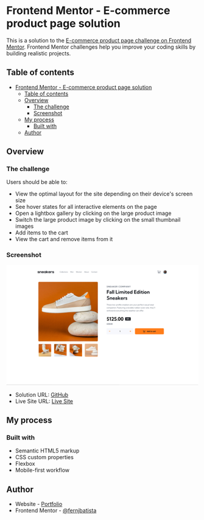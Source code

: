 # Frontend Mentor - E-commerce product page solution

This is a solution to the [E-commerce product page challenge on Frontend Mentor](https://www.frontendmentor.io/challenges/ecommerce-product-page-UPsZ9MJp6). Frontend Mentor challenges help you improve your coding skills by building realistic projects.

## Table of contents

- [Frontend Mentor - E-commerce product page solution](#frontend-mentor---e-commerce-product-page-solution)
  - [Table of contents](#table-of-contents)
  - [Overview](#overview)
    - [The challenge](#the-challenge)
    - [Screenshot](#screenshot)
  - [My process](#my-process)
    - [Built with](#built-with)
  - [Author](#author)

## Overview

### The challenge

Users should be able to:

- View the optimal layout for the site depending on their device's screen size
- See hover states for all interactive elements on the page
- Open a lightbox gallery by clicking on the large product image
- Switch the large product image by clicking on the small thumbnail images
- Add items to the cart
- View the cart and remove items from it

### Screenshot

![Screenshot](./images/screenshot.png)

- Solution URL: [GitHub](https://github.com/FernJBatista/40-E-commerce-product-page)
- Live Site URL: [Live Site](https://fernjbatista.github.io/40-E-commerce-product-page/)

## My process

### Built with

- Semantic HTML5 markup
- CSS custom properties
- Flexbox
- Mobile-first workflow

## Author

- Website - [Portfolio](https://www.fernando-batista.webflow.io)
- Frontend Mentor - [@fernjbatista](https://www.frontendmentor.io/profile/fernjbatista)